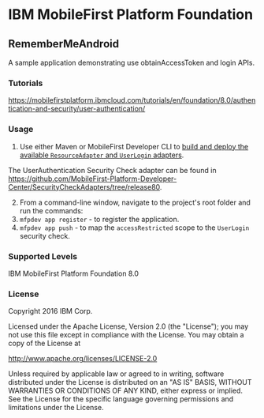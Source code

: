 IBM MobileFirst Platform Foundation
===
## RememberMeAndroid
A sample application demonstrating use obtainAccessToken and login APIs.

### Tutorials
https://mobilefirstplatform.ibmcloud.com/tutorials/en/foundation/8.0/authentication-and-security/user-authentication/

### Usage

1. Use either Maven or MobileFirst Developer CLI to [build and deploy the available `ResourceAdapter` and `UserLogin` adapters](https://mobilefirstplatform.ibmcloud.com/tutorials/en/foundation/8.0/adapters/creating-adapters/).

 The UserAuthentication Security Check adapter can be found in https://github.com/MobileFirst-Platform-Developer-Center/SecurityCheckAdapters/tree/release80.

2. From a command-line window, navigate to the project's root folder and run the commands:
 1. `mfpdev app register` - to register the application.
 2. `mfpdev app push` - to map the `accessRestricted` scope to the `UserLogin` security check.

### Supported Levels
IBM MobileFirst Platform Foundation 8.0

### License
Copyright 2016 IBM Corp.

Licensed under the Apache License, Version 2.0 (the "License");
you may not use this file except in compliance with the License.
You may obtain a copy of the License at

http://www.apache.org/licenses/LICENSE-2.0

Unless required by applicable law or agreed to in writing, software
distributed under the License is distributed on an "AS IS" BASIS,
WITHOUT WARRANTIES OR CONDITIONS OF ANY KIND, either express or implied.
See the License for the specific language governing permissions and
limitations under the License.
